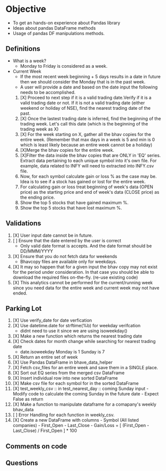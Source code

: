 # Objective
- To get an hands-on experience about Pandas library
- Ideas about pandas DataFrame methods
- Usage of pandas DF manipulations methods.

## Definitions
- What is a week?
    - Monday to Friday is considered as a week.
- Current Week
    - If the most recent week beginning + 5 days results in a date in future
      then we should consider the Monday that is in the past week.
    - A user will provide a date and based on the date input the following needs
      to be accomplished.
    1. [X] Proceed to next step if it is a valid trading date.Verify if it is a
       valid trading date or not. If it is not a valid trading date (either
       weekend or holiday of NSE), find the nearest trading date of the past.
    2. [X] Once the lastest trading date is inferred, find the beginning of the
       trading week. Let's call this date (which is the beginning of the
       trading week as X)
    3. [X] For the week starting on X, gather all the bhav copies for the entire
       week. (Remember that max days in a week is 5 and min is 0 which is least
       likely because an entire week cannot be a holiday)
    4. [X]Merge the bhav copies for the entire week.
    5. [X]Filter the data inside the bhav copies that are ONLY in 'EQ' series. Extract
       data pertaining to each unique symbol into it's own file. For example,
       data related to INFY will need to extracted into INFY.csv file.
    6. Now, for each symbol calculate gain or loss % as the case may be. Idea is
       to see if a stock has gained or lost for the entire week.
    7. For calculating gain or loss treat beginning of week's data (OPEN price)
       as the starting price and end of week's data (CLOSE price) as the ending
       price.
    8. Show the top 5 stocks that have gained maximum %.
    9. Show the top 5 stocks that have lost maximum %.

## Validations
1. [X] User input date cannot be in future.
2. [ ] Ensure that the date entered by the user is correct
    - Only valid date format is accepts. And the date format should be DD/MMM/YYYY
3. [X] Ensure that you do not fetch data for weekends
    - Bhavcopy files are available only for weekdays.
4. [X] It may so happen that for a given input the bhav copy may not exist for
   the period under consideration. In that case you should be able to download
   the required files on-the-fly. (re-use existing code)
5. [X] This analytics cannot be performed for the current/running week since you
   need data for the entire week and current week may not have ended.

## Parking Lot
1. [X] Use verify_date for date verfication
2. [X] Use datetime.date for strftime(%b) for weekday verifcation
    - didnt need to use it since we are using isoweekday()
3. [X] Make a new function which returns the nearest trading date
4. [X] Check dates for month change while searching for nearest trading date
    - date.isoweekday Monday is 1 Sunday is 7 
5. [X] Return an entire set of week
6. [X] Use Pandas DataFrame in bhave_data_helper
7. [X] Fetch csv_files for an entire week and save them in a SINGLE place.
8. [X] Sort out EQ series from the merged csv DataFrame
9. [X] Insert individual row into new sorted DataFrame
10. [X] Make csv file for each symbol for in the sorted DataFrame
11. [X] test_weekly_csv :: in test_nearest_day :: coming Sunday input
        - Modify code to calculate the coming Sunday in the future date 
        - Expect False as return
12. [X] Make a function to manipulate dataframe for a comapany's weekly bhav_data
13. [ ] Error Handling for each function in weekly_csv.
14. [X] Create a new DataFrame with columns
        - Symbol (All listed companies)
        - First_Open
        - Last_Close
        - Gain/Loss = [ (First_Open - Last_Close) / First_Open ] * 100

## Comments on code 


## Questions


